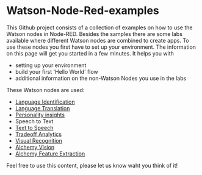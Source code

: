 # Watson-Node-Red-examples

This Github project consists of a collection of examples on how to use the Watson nodes in Node-RED. Besides the samples there are some labs available where different Watson nodes are combined to create apps.
To use these nodes you first have to set up your environment. 
The information on this page will get you started in a few minutes. It helps you with

- setting up your environment
- build your first 'Hello World' flow
- additional information on the non-Watson Nodes you use in the labs

These Watson nodes are used:

- [Language Identification](watson_services_labs/language_identification/lab_language_identification.md)
- [Language Translation](watson_services_labs/language_translation/lab_language_translation.md)
- [Personality insights](watson_services_labs/personality_insights/lab_personality_insights.md)
- Speech to Text
- [Text to Speech](watson_services_labs/text_to_speech/lab_text_to_speech.md)
- [Tradeoff Analytics](watson_services_labs/tradeoff_analytics/lab_tradeoff_analytics.md)
- [Visual Recognition](watson_services_labs/visual_recognition/lab_visual_recognition.md)
- [Alchemy Vision](watson_services_labs/alchemy_api_image_analysis/lab_alchemy_api_image_analysis.md)
- [Alchemy Feature Extraction](watson_services_labs/alchemy_api_feature_extraction/lab_alchemy_api_feature_extraction.md)

Feel free to use this content, please let us know waht you think of it!



